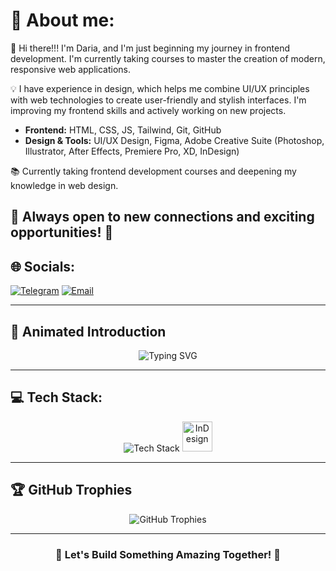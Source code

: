 # 💫 About me:

👋 Hi there!!!  I'm Daria, and I'm just beginning my journey in frontend development. I'm currently taking courses to master the creation of modern, responsive web applications.

💡 I have experience in design, which helps me combine UI/UX principles with web technologies to create user-friendly and stylish interfaces. I'm improving my frontend skills and actively working on new projects.

- **Frontend:** HTML, CSS, JS, Tailwind, Git, GitHub
- **Design & Tools:** UI/UX Design, Figma, Adobe Creative Suite (Photoshop, Illustrator, After Effects, Premiere Pro, XD, InDesign)

📚 Currently taking frontend development courses and deepening my knowledge in web design.

💬 Always open to new connections and exciting opportunities! 🚀
---
## 🌐 Socials:
 [![Telegram](https://img.shields.io/badge/Telegram-2CA5E0?logo=telegram&logoColor=white)](https://t.me/dashaatk) [![Email](https://img.shields.io/badge/Email-D14836?logo=gmail&logoColor=white)](mailto:daryna2003tk@gmail.com)

---
## 🚀 Animated Introduction
<p align="center">
  <img src="https://readme-typing-svg.demolab.com?font=Fira+Code&weight=600&size=22&pause=1000&color=32CD32&center=true&vCenter=true&width=600&lines=Frontend+Developer;UI%2FUX+Designer;Creative+Thinker;Always+Learning+New+Technology" alt="Typing SVG">
</p>

---
## 💻 Tech Stack:
<p align="center">
  <img src="https://skillicons.dev/icons?i=html,css,figma,ae,ai,ps" alt="Tech Stack">
  <img src="https://upload.wikimedia.org/wikipedia/commons/4/48/Adobe_InDesign_CC_icon.svg" alt="InDesign" width="48" height="48">
</p>

---

## 🏆 GitHub Trophies
<p align="center">
  <img src="https://github-profile-trophy.vercel.app/?username=dashaaaa21&theme=darkhub&no-frame=false&no-bg=true&margin-w=4" alt="GitHub Trophies">
</p>

---
<h3 align="center">🚀 Let's Build Something Amazing Together! 🚀</h3>


